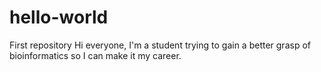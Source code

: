# hello-world
First repository
Hi everyone,
I'm a student trying to gain a better grasp of bioinformatics so I can make it my career.
